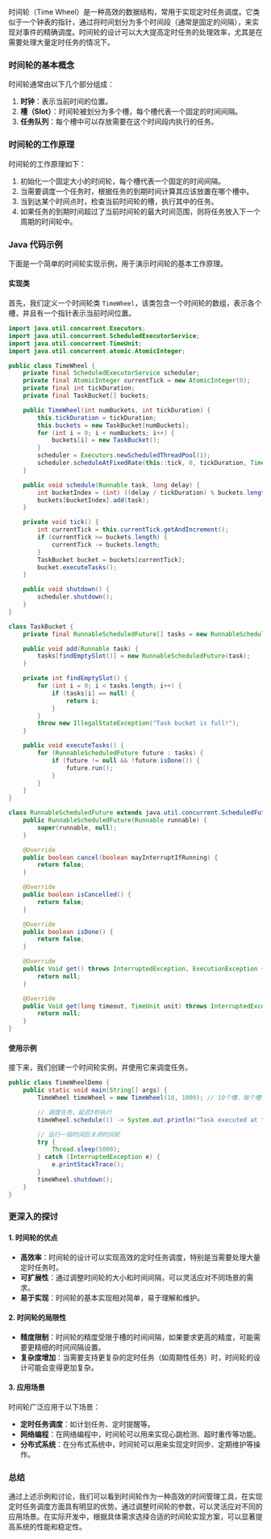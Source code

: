 时间轮（Time Wheel）是一种高效的数据结构，常用于实现定时任务调度。它类似于一个钟表的指针，通过将时间划分为多个时间段（通常是固定的间隔），来实现对事件的精确调度。时间轮的设计可以大大提高定时任务的处理效率，尤其是在需要处理大量定时任务的情况下。

### 时间轮的基本概念

时间轮通常由以下几个部分组成：

1. **时钟**：表示当前时间的位置。
2. **槽（Slot）**：时间轮被划分为多个槽，每个槽代表一个固定的时间间隔。
3. **任务队列**：每个槽中可以存放需要在这个时间段内执行的任务。

### 时间轮的工作原理

时间轮的工作原理如下：

1. 初始化一个固定大小的时间轮，每个槽代表一个固定的时间间隔。
2. 当需要调度一个任务时，根据任务的到期时间计算其应该放置在哪个槽中。
3. 当到达某个时间点时，检查当前时间轮的槽，执行其中的任务。
4. 如果任务的到期时间超过了当前时间轮的最大时间范围，则将任务放入下一个周期的时间轮中。

### Java 代码示例

下面是一个简单的时间轮实现示例，用于演示时间轮的基本工作原理。

#### 实现类

首先，我们定义一个时间轮类 `TimeWheel`，该类包含一个时间轮的数组，表示各个槽，并且有一个指针表示当前时间位置。

```java
import java.util.concurrent.Executors;
import java.util.concurrent.ScheduledExecutorService;
import java.util.concurrent.TimeUnit;
import java.util.concurrent.atomic.AtomicInteger;

public class TimeWheel {
    private final ScheduledExecutorService scheduler;
    private final AtomicInteger currentTick = new AtomicInteger(0);
    private final int tickDuration;
    private final TaskBucket[] buckets;

    public TimeWheel(int numBuckets, int tickDuration) {
        this.tickDuration = tickDuration;
        this.buckets = new TaskBucket[numBuckets];
        for (int i = 0; i < numBuckets; i++) {
            buckets[i] = new TaskBucket();
        }
        scheduler = Executors.newScheduledThreadPool(1);
        scheduler.scheduleAtFixedRate(this::tick, 0, tickDuration, TimeUnit.MILLISECONDS);
    }

    public void schedule(Runnable task, long delay) {
        int bucketIndex = (int) ((delay / tickDuration) % buckets.length);
        buckets[bucketIndex].add(task);
    }

    private void tick() {
        int currentTick = this.currentTick.getAndIncrement();
        if (currentTick >= buckets.length) {
            currentTick -= buckets.length;
        }
        TaskBucket bucket = buckets[currentTick];
        bucket.executeTasks();
    }

    public void shutdown() {
        scheduler.shutdown();
    }
}

class TaskBucket {
    private final RunnableScheduledFuture[] tasks = new RunnableScheduledFuture[10];

    public void add(Runnable task) {
        tasks[findEmptySlot()] = new RunnableScheduledFuture(task);
    }

    private int findEmptySlot() {
        for (int i = 0; i < tasks.length; i++) {
            if (tasks[i] == null) {
                return i;
            }
        }
        throw new IllegalStateException("Task bucket is full!");
    }

    public void executeTasks() {
        for (RunnableScheduledFuture future : tasks) {
            if (future != null && !future.isDone()) {
                future.run();
            }
        }
    }
}

class RunnableScheduledFuture extends java.util.concurrent.ScheduledFutureTask<Void> {
    public RunnableScheduledFuture(Runnable runnable) {
        super(runnable, null);
    }

    @Override
    public boolean cancel(boolean mayInterruptIfRunning) {
        return false;
    }

    @Override
    public boolean isCancelled() {
        return false;
    }

    @Override
    public boolean isDone() {
        return false;
    }

    @Override
    public Void get() throws InterruptedException, ExecutionException {
        return null;
    }

    @Override
    public Void get(long timeout, TimeUnit unit) throws InterruptedException, ExecutionException, TimeoutException {
        return null;
    }
}
```

#### 使用示例

接下来，我们创建一个时间轮实例，并使用它来调度任务。

```java
public class TimeWheelDemo {
    public static void main(String[] args) {
        TimeWheel timeWheel = new TimeWheel(10, 1000); // 10个槽，每个槽代表1秒

        // 调度任务，延迟3秒执行
        timeWheel.schedule(() -> System.out.println("Task executed at " + System.currentTimeMillis()), 3000);

        // 运行一段时间后关闭时间轮
        try {
            Thread.sleep(5000);
        } catch (InterruptedException e) {
            e.printStackTrace();
        }
        timeWheel.shutdown();
    }
}
```

### 更深入的探讨

#### 1. 时间轮的优点

- **高效率**：时间轮的设计可以实现高效的定时任务调度，特别是当需要处理大量定时任务时。
- **可扩展性**：通过调整时间轮的大小和时间间隔，可以灵活应对不同场景的需求。
- **易于实现**：时间轮的基本实现相对简单，易于理解和维护。

#### 2. 时间轮的局限性

- **精度限制**：时间轮的精度受限于槽的时间间隔，如果要求更高的精度，可能需要更精细的时间间隔设置。
- **复杂度增加**：当需要支持更复杂的定时任务（如周期性任务）时，时间轮的设计可能会变得更加复杂。

#### 3. 应用场景

时间轮广泛应用于以下场景：

- **定时任务调度**：如计划任务、定时提醒等。
- **网络编程**：在网络编程中，时间轮可以用来实现心跳检测、超时重传等功能。
- **分布式系统**：在分布式系统中，时间轮可以用来实现定时同步、定期维护等操作。

### 总结

通过上述示例和讨论，我们可以看到时间轮作为一种高效的时间管理工具，在实现定时任务调度方面具有明显的优势。通过调整时间轮的参数，可以灵活应对不同的应用场景。在实际开发中，根据具体需求选择合适的时间轮实现方案，可以显著提高系统的性能和稳定性。
